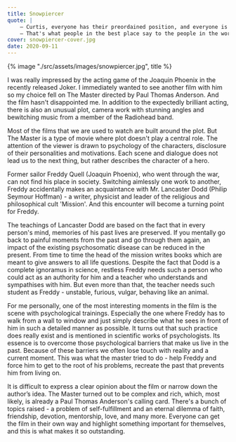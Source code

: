 ```yaml
---
title: Snowpiercer
quote: |
    – Curtis, everyone has their preordained position, and everyone is in their place except you.
    – That's what people in the best place say to the people in the worst place.
cover: snowpiercer-cover.jpg
date: 2020-09-11
---
```

{% image "./src/assets/images/snowpiercer.jpg", title %}

I was really impressed by the acting game of the Joaquin Phoenix in the recently released Joker. I immediately wanted to see another film with him so my choice fell on The Master directed by Paul Thomas Anderson. And the film hasn't disappointed me. In addition to the expectedly brilliant acting, there is also an unusual plot, camera work with stunning angles and bewitching music from a member of the Radiohead band.

Most of the films that we are used to watch are built around the plot. But The Master is a type of movie where plot doesn't play a central role. The attention of the viewer is drawn to psychology of the characters, disclosure of their personalities and motivations. Each scene and dialogue does not lead us to the next thing, but rather describes the character of a hero.

Former sailor Freddy Quell (Joaquin Phoenix), who went through the war, can not find his place in society. Switching aimlessly one work to another, Freddy accidentally makes an acquaintance with Mr. Lancaster Dodd (Philip Seymour Hoffman) - a writer, physicist and leader of the religious and philosophical cult 'Mission'. And this encounter will become a turning point for Freddy.

The teachings of Lancaster Dodd are based on the fact that in every person's mind, memories of his past lives are preserved. If you mentally go back to painful moments from the past and go through them again, an impact of the existing psychosomatic disease can be reduced in the present. From time to time the head of the mission writes books which are meant to give answers to all life questions. Despite the fact that Dodd is a complete ignoramus in science, restless Freddy needs such a person who could act as an authority for him and a teacher who understands and sympathises with him. But even more than that, the teacher needs such student as Freddy - unstable, furious, vulgar, behaving like an animal.

For me personally, one of the most interesting moments in the film is the scene with psychological trainings. Especially the one where Freddy has to walk from a wall to window and just simply describe what he sees in front of him in such a detailed manner as possible. It turns out that such practice does really exist and is mentioned in scientific works of psychologists. Its essence is to overcome those psychological barriers that make us live in the past. Because of these barriers we often lose touch with reality and a current moment. This was what the master tried to do - help Freddy and force him to get to the root of his problems, recreate the past that prevents him from living on.

It is difficult to express a clear opinion about the film or narrow down the author’s idea. The Master turned out to be complex and rich, which, most likely, is already a Paul Thomas Anderson's calling card. There's a bunch of topics raised - a problem of self-fulfillment and an eternal dilemma of faith, friendship, devotion, mentorship, love, and many more. Everyone can get the film in their own way and highlight something important for themselves, and this is what makes it so outstanding.